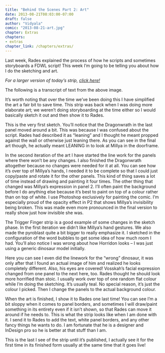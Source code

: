 ```yaml
---
title: "Behind the Scenes Part 2: Art"
date: 2013-08-21T08:03:00-07:00
draft: false
author: "Vidyala"
comic: "2013-08-21-art.jpg"
chapter: Extras
chapters:
- extras
chapter_link: /chapters/extras/
---
```


Last week, Rades explained the process of how he scripts and sometimes storyboards a FDWL script! This week I’m going to be telling you about how I do the sketching and art.


*For a larger version of today’s strip, <a href="/images/post-images/art_med.jpg">click here!</a>*


The following is a transcript of text from the above image. 


It’s worth noting that over the time we’ve been doing this I have simplified the art a fair bit to save time. This strip was back when I was doing more elaborate art; we weren’t doing storyboarding at the time either so I would basically sketch it out and then show it to Rades.


This is the very first sketch. You’ll notice that the Dragonwrath in the last panel moved around a bit. This was because I was confused about the script. Rades had described it as “leaning” and I thought he meant propped against the wall or otherwise just leaning there. As you can see in the final art though, he actually meant LEANING in to look at Millya in the doorframe.


In the second iteration of the art I have started the line work for the panels where there won’t be any changes. I also finished the Dragonwrath altogether because no changes were needed for it at all. You can see how it’s over top of Millya’s hands, I needed it to be complete so that I could just copy/paste and rotate it for the other panels. This kind of thing saves a lot of time instead of drawing and painting it four times. The other thing that changed was Millya’s expression in panel 2. I’ll often paint the background before I do anything else because it’s best to paint on top of a colour rather than on top of white. I use Photoshop exclusively for painting the comic. I’m especially proud of the opacity effect in P2 that shows Millya’s invisibility being broken. This was made even more pronounced in the final version to really show just how invisible she was.


The Trigger Finger strip is a good example of some changes in the sketch phase. In the first iteration we didn’t like Millya’s hand gestures. We also made the pyroblast quite a bit bigger to really emphasize it. I sketched in the configuration of the word bubbles to get some idea of how much room I had. You’ll also notice I was wrong about how Horridon looks – I was just using a generic dinosaur model initially.


Here you can see I even did the linework for the “wrong” dinosaur, it was only after that I found an actual image of him and realized he looks completely different. Also, his eyes are covered! Vosskah’s facial expression changed from one panel to the next here, too. Rades thought he should look more horrified than stoic. I usually work over top of one random flat colour while I’m doing the sketching. It’s usually teal. No special reason, it’s just the colour I picked. Then I change the panels to the actual background colour.


When the art is finished, I show it to Rades one last time! You can see I’m a bit sloppy when it comes to panel borders, and sometimes I will draw/paint something in its entirety even if it isn’t shown, so that Rades can move it around if he needs to. This is what the strip looks like when I am done with it. I send it to Rades to add the text, white panel borders, and any other fancy things he wants to do. I am fortunate that he is a designer and InDesign pro so he is better at that stuff than I am. 


This is the last I see of the strip until it’s published, I actually see it for the first time in its finished form usually at the same time that it goes live!


